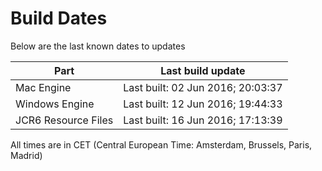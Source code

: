 # Build Dates

Below are the last known dates to updates

Part | Last build update
-----|-----
Mac Engine | Last built: 02 Jun 2016; 20:03:37
Windows Engine | Last built: 12 Jun 2016; 19:44:33
JCR6 Resource Files | Last built: 16 Jun 2016; 17:13:39
All times are in CET (Central European Time: Amsterdam, Brussels, Paris, Madrid)



